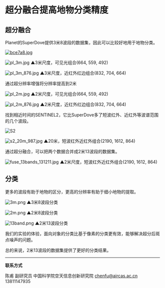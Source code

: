 # 超分融合提高地物分类精度

## 超分融合

Planet的SuperDove提供3米8波段的数据集，因此可以比较好地用于地物分类。

[![bce7a8.jpg](https://s1.ax1x.com/2022/03/08/bce7a8.jpg)](https://imgtu.com/i/bce7a8)

![pl_3m.jpg](https://s2.loli.net/2022/07/30/WRhxKTYLAIGme6H.jpg)
▲3米尺度，可见光组合(664, 559, 492)

![pl_3m_876.jpg](https://s2.loli.net/2022/07/30/FKUTorEeXM7n8AB.jpg)
▲3米尺度，近红外红边组合(832, 704, 664)

通过超分辨率增强将分辨率提高到2米

![pl_2m.jpg](https://s2.loli.net/2022/07/30/dmJ3N8et6sDb4Fw.jpg)
▲2米尺度，可见光组合(664, 559, 492)

![pl_2m_876.jpg](https://s2.loli.net/2022/07/30/M7gxQySmTl8dXDq.jpg)
▲2米尺度，近红外红边组合(832, 704, 664)

找到相近时间的SENTINEL2，它比SuperDove多了短波红外、近红外等波谱范围的几个波段。

![S2](http://www.geosage.com/highview/figures/Sentinel2_Spectral_Bands.jpg)



![s2_20m_987.jpg](https://s2.loli.net/2022/07/30/6wdebymuC1Jx5hQ.jpg)
▲20米，短波红外近红外组合(2190, 1612, 864)

通过超分融合，可以把两个数据合并成2米13波段的数据集。

![fuse_13bands_131211.jpg](https://s2.loli.net/2022/07/30/2IhAXu8RVQaep7x.jpg)
▲2米尺度，短波红外近红外组合(2190, 1612, 864)

## 分类

更多的波段有助于地物的区分，更高的分辨率有助于细小地物的提取。

![3m.png](https://s2.loli.net/2022/07/30/gIwypU3e9mTFWbK.png)
▲3米8波段分类

![2m.png](https://s2.loli.net/2022/07/30/PaT2Om5wXQgLrcF.png)
▲2米8波段分类

![13band.png](https://s2.loli.net/2022/07/30/bV1Q62kZ3RgWjOD.png)
▲2米13波段分类

我们的实验的体验，面向对象的分类比基于像素的分类更有效，能够解决超分后斑点噪声的问题。

总的来说，2米13波段的数据集提供了更好的分类结果。

---

**联系方式**

陈甫 副研究员
中国科学院空天信息创新研究院
chenfu@aircas.ac.cn
13811147935

